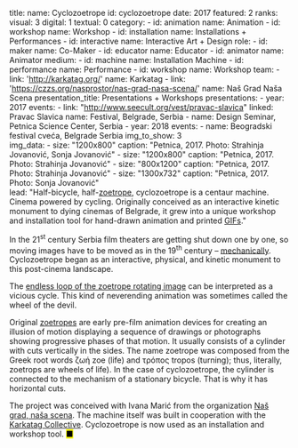 title:
    name: Cyclozoetrope
id: cyclozoetrope
date: 2017
featured: 2
ranks:
    visual: 3
    digital: 1
    textual: 0
category: 
    - id: animation
      name: Animation
    - id: workshop
      name: Workshop
    - id: installation
      name: Installations + Performances
    - id: interactive
      name: Interactive Art + Design
role:
    - id: maker
      name: Co-Maker
    - id: educator
      name: Educator
    - id: animator
      name: Animator
medium:
    - id: machine
      name: Installation Machine
    - id: performance
      name: Performance
    - id: workshop
      name: Workshop
team:
    - link: 'http://karkatag.org/'
      name: Karkatag
    - link: 'https://czzs.org/nasprostor/nas-grad-nasa-scena/'
      name: Naš Grad Naša Scena
presentation_title: Presentations + Workshops
presentations:
    - year: 2017
      events:
        - link: "http://www.seecult.org/vest/pravac-slavica"
          linked: Pravac Slavica
          name: Festival, Belgrade, Serbia
        - name: <span class='italic-style'>Design Seminar</span>, Petnica Science Center, Serbia
    - year: 2018
      events:
        - name: <span class='italic-style'>Beogradski festival cveća</span>, Belgrade Serbia
img_to_show: 3       
img_data:
    - size: "1200x800"
      caption: "Petnica, 2017. Photo: Strahinja Jovanović, Sonja Jovanović"
    - size: "1200x800"
      caption: "Petnica, 2017. Photo: Strahinja Jovanović"
    - size: "800x1200"
      caption: "Petnica, 2017. Photo: Strahinja Jovanović"
    - size: "1300x732"
      caption: "Petnica, 2017. Photo: Sonja Jovanović"   
lead: "Half-bicycle, half-<a href='https://en.wikipedia.org/wiki/Zoetrope' target='_blank'>zoetrope</a>, cyclozoetrope is a centaur machine. Cinema powered by cycling. Originally conceived as an interactive kinetic monument to dying cinemas of Belgrade, it grew into a unique workshop and installation tool for hand-drawn animation and printed <a href='https://www.fastcompany.com/1671817/the-strange-allure-of-visual-loops-from-zoetropes-to-gifs-and-vine' target='_blanl'>GIFs</a>."

In the 21<sup>st</sup> century Serbia film theaters are getting shut down one by one, so moving images have to be moved as in the 19<sup>th</sup> century – <a href='https://en.wikipedia.org/wiki/Precursors_of_film' target='_blank'>mechanically</a>. Cyclozoetrope began as an interactive, physical, and kinetic monument to this post-cinema landscape.

The <a href='https://www.fastcompany.com/1671817/the-strange-allure-of-visual-loops-from-zoetropes-to-gifs-and-vine' target='_blanl'>endless loop of the zoetrope rotating image</a> can be interpreted as a vicious cycle. This kind of neverending animation was sometimes called the <span class='italic-style'>wheel of the devil</a>. 

Original <a href='https://en.wikipedia.org/wiki/Zoetrope' target='_blank'>zoetropes</a> are early pre-film animation devices for creating an illusion of motion displaying a sequence of drawings or photographs showing progressive phases of that motion. It usually consists of a cylinder with cuts vertically in the sides. The name <span class='italic-style'>zoetrope</span> was composed from the Greek root words ζωή <span class='italic-style'>zoe</span> (<span class='italic-style'>life</span>) and τρόπος <span class='italic-style'>tropos</span> (<span class='italic-style'>turning</span>); thus, literally, zoetrops are <span class='italic-style'>wheels of life</span>). In the case of cyclozoetrope, the cylinder is connected to the mechanism of a stationary bicycle. That is why it has horizontal cuts.

The project was conceived with Ivana Marić from the organization <a href='https://czzs.org/nasprostor/nas-grad-nasa-scena/' target='_blank'><span class='italic-style'>Naš grad, naša scena</span></a>. The machine itself was built in cooperation with the <a href='http://karkatag.org/' target='_blank'><span class='italic-style'>Karkatag</span> Collective</a>. Cyclozoetrope is now used as an installation and workshop tool. <mark>&#9632;</mark>